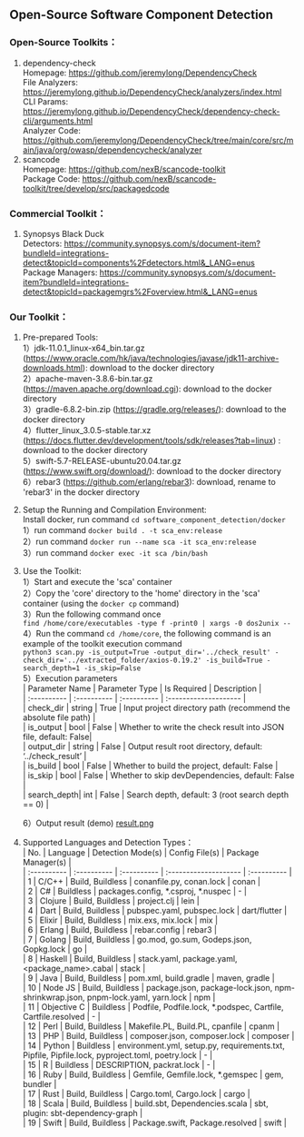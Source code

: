 ## Open-Source Software Component Detection

### Open-Source Toolkits：  
1. dependency-check  
   Homepage: https://github.com/jeremylong/DependencyCheck  
   File Analyzers: https://jeremylong.github.io/DependencyCheck/analyzers/index.html  
   CLI Params: https://jeremylong.github.io/DependencyCheck/dependency-check-cli/arguments.html  
   Analyzer Code: https://github.com/jeremylong/DependencyCheck/tree/main/core/src/main/java/org/owasp/dependencycheck/analyzer  
2. scancode  
   Homepage: https://github.com/nexB/scancode-toolkit  
   Package Code: https://github.com/nexB/scancode-toolkit/tree/develop/src/packagedcode

### Commercial Toolkit：  
1. Synopsys Black Duck   
   Detectors: https://community.synopsys.com/s/document-item?bundleId=integrations-detect&topicId=components%2Fdetectors.html&_LANG=enus   
   Package Managers:  https://community.synopsys.com/s/document-item?bundleId=integrations-detect&topicId=packagemgrs%2Foverview.html&_LANG=enus  

### Our Toolkit：
1. Pre-prepared Tools:  
   1）jdk-11.0.1_linux-x64_bin.tar.gz (https://www.oracle.com/hk/java/technologies/javase/jdk11-archive-downloads.html): download to the docker directory  
   2）apache-maven-3.8.6-bin.tar.gz (https://maven.apache.org/download.cgi): download to the docker directory  
   3）gradle-6.8.2-bin.zip (https://gradle.org/releases/): download to the docker directory  
   4）flutter_linux_3.0.5-stable.tar.xz (https://docs.flutter.dev/development/tools/sdk/releases?tab=linux) : download to the docker directory  
   5）swift-5.7-RELEASE-ubuntu20.04.tar.gz (https://www.swift.org/download/): download to the docker directory  
   6）rebar3 (https://github.com/erlang/rebar3): download, rename to 'rebar3' in the docker directory  
2. Setup the Running and Compilation Environment:  
   Install docker, run command `cd software_component_detection/docker`  
   1）run command `docker build . -t sca_env:release`  
   2）run command `docker run --name sca -it sca_env:release`  
   3）run command `docker exec -it sca /bin/bash`  
3. Use the Toolkit:  
   1）Start and execute the 'sca' container  
   2）Copy the 'core' directory to the 'home' directory in the 'sca' container (using the `docker cp` command)  
   3）Run the following command once  
   `find /home/core/executables -type f -print0 | xargs -0 dos2unix --`  
   4）Run the command `cd /home/core`, the following command is an example of the toolkit execution command    
   `python3 scan.py -is_output=True -output_dir='../check_result' -check_dir='../extracted_folder/axios-0.19.2' -is_build=True -search_depth=1 -is_skip=False`  
   5）Execution parameters   
   | Parameter Name      | Parameter Type     | Is Required      | Description               |   
   | :---------- | :---------- | :---------- | :-------------------- |     
   | check_dir   | string      | True            | Input project directory path (recommend the absolute file path) |  
   | is_output   | bool        | False           | Whether to write the check result into JSON file, default: False|    
   | output_dir  | string      | False           | Output result root directory, default: ‘../check_result’        |    
   | is_build    | bool        | False           | Whether to build the project, default: False               |   
   | is_skip     | bool        | False           | Whether to skip devDependencies, default: False            |  
   | search_depth| int         | False           | Search depth, default: 3 (root search depth == 0)          |
   
   6）Output result (demo) [result.png](https://github.com/DRong1121/software_component_detection/tree/main/result.png)

4. Supported Languages and Detection Types：   
   | No.        | Language       | Detection Mode(s)      |  Config File(s)      | Package Manager(s)     |   
   | :---------- | :---------- | :---------- | :-------------------- | :---------- |  
   | 1           | C/C++       | Build, Buildless   | conanfile.py, conan.lock | conan |   
   | 2           | C#          | Buildless          | packages.config, *.csproj, *.nuspec  | - |   
   | 3           | Clojure     | Build, Buildless   | project.clj | lein |  
   | 4           | Dart        | Build, Buildless   | pubspec.yaml, pubspec.lock | dart/flutter |  
   | 5           | Elixir      | Build, Buildless   | mix.exs, mix.lock | mix |  
   | 6           | Erlang      | Build, Buildless   | rebar.config | rebar3 |  
   | 7           | Golang      | Build, Buildless   | go.mod, go.sum, Godeps.json, Gopkg.lock | go |  
   | 8           | Haskell     | Build, Buildless   | stack.yaml, package.yaml, <package_name>.cabal | stack |  
   | 9           | Java        | Build, Buildless   | pom.xml, build.gradle | maven, gradle |  
   | 10          | Node JS     | Build, Buildless   | package.json, package-lock.json, npm-shrinkwrap.json, pnpm-lock.yaml, yarn.lock | npm |  
   | 11          | Objective C | Buildless          | Podfile, Podfile.lock, *.podspec, Cartfile, Cartfile.resolved | - |  
   | 12          | Perl        | Build, Buildless   | Makefile.PL, Build.PL, cpanfile | cpanm |  
   | 13          | PHP         | Build, Buildless   | composer.json, composer.lock | composer |  
   | 14          | Python      | Buildless          | environment.yml, setup.py, requirements.txt, Pipfile, Pipfile.lock, pyproject.toml, poetry.lock | - |   
   | 15          | R           | Buildless          | DESCRIPTION, packrat.lock | - |   
   | 16          | Ruby        | Build, Buildless   | Gemfile, Gemfile.lock, *.gemspec | gem, bundler |   
   | 17          | Rust        | Build, Buildless   | Cargo.toml, Cargo.lock | cargo |   
   | 18          | Scala       | Build, Buildless   | build.sbt, Dependencies.scala  | sbt, plugin: sbt-dependency-graph |   
   | 19          | Swift       | Build, Buildless   | Package.swift, Package.resolved  | swift |  
